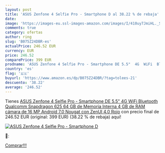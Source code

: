 ```yaml
---
layout: post
title: 'ASUS Zenfone 4 Selfie Pro - Smartphone D al 38.22 % de rebaja'
date: 
image: 'https://images-eu.ssl-images-amazon.com/images/I/410uy7JmiHL._SL200_.jpg'
comments: true
category: ofertas
author: ring
slug: 'B075Z24DBR-es'
actualPrice: 246.52 EUR
currency: EUR
price: 246.52
comparePrice: 399 EUR
prodname: 'ASUS Zenfone 4 Selfie Pro - Smartphone DE 5.5"  4G  WiFi  Bluetooth  Qualcomm Snapdragon 625  64 GB de Memoria Interna  4 GB de RAM  cámara de 16 MP  Android 7.0 Nougat con ZenUI 4.0  Rojo'
country: 'es'
flag: '🇪🇸'
buyurl: 'https://www.amazon.es/dp/B075Z24DBR/?tag=tolees-21'
descuento: '38.22'
average: '246.52'
---
```


Tienes [ASUS Zenfone 4 Selfie Pro - Smartphone DE 5.5"  4G  WiFi  Bluetooth  Qualcomm Snapdragon 625  64 GB de Memoria Interna  4 GB de RAM  cámara de 16 MP  Android 7.0 Nougat con ZenUI 4.0  Rojo](https://www.amazon.es/dp/B075Z24DBR/?tag=tolees-21) con precio final de  246.52 EUR (original: 399 EUR) (38.22 %  de rebaja) aqui!

[![ASUS Zenfone 4 Selfie Pro - Smartphone D](https://images-eu.ssl-images-amazon.com/images/I/410uy7JmiHL._SL200_.jpg)](https://www.amazon.es/dp/B075Z24DBR/?tag=tolees-21)

🔎:


[Comprar!!!](https://www.amazon.es/dp/B075Z24DBR/?tag=tolees-21)
